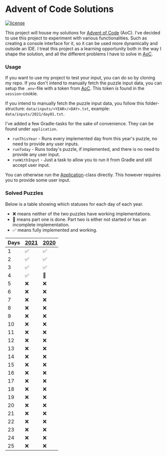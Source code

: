 # Advent of Code Solutions
[![license][license-badge]][mit]

This project will house my solutions for [Advent of Code][aoc-url] (AoC). I've decided to use this project to experiment with various functionalities. Such as creating a console interface for it, so it can be used more dynamically and outside an IDE. I treat this project as a learning opportunity both in the way I shape the solution, and all the different problems I have to solve in [AoC][aoc-url].

### Usage
If you want to use my project to test your input, you can do so by cloning my repo. If you don't intend to manually fetch the puzzle input data, you can setup the `.env`-file with a token from [AoC][aoc-url]. This token is found in the `session`-cookie.

If you intend to manually fetch the puzzle input data, you follow this folder-structure: `data/inputs/<YEAR>/<DAY>.txt`, example: `data/inputs/2021/day01.txt`.

I've added a few Gradle-tasks for the sake of convenience. They can be found under `application`.
- `runThisYear` - Runs every implemented day from this year's puzzle, no need to provide any user inputs.
- `runToday` - Runs today's puzzle, if implemented, and there is no need to provide any user input.
- `runWithInput` - Just a task to allow you to run it from Gradle and still accept user input.

You can otherwise run the [Application](/src/main/kotlin/io/nozemi/aoc/Application.kt)-class directly. This however requires you to provide some user input.

### Solved Puzzles
Below is a table showing which statuses for each day of each year.
- ❌ means neither of the two puzzles have working implementations.
- 🚧 means part one is done. Part two is either not started or has an incomplete implementation.
- ✅ means fully implemented and working.

| Days    | [2021][2021]    | [2020][2020]  |
|---------|-----------------|---------------|
| 1	      |	✅		        | ✅		    |
| 2	      |	✅	            | ✅		    |
| 3	      |	✅	            | ✅		    |
| 4	      |	✅				| 🚧		    |
| 5	      |	❌				| ❌			|
| 6	      |	❌				| ❌			|
| 7	      |	❌				| ❌			|
| 8	      |	❌				| ❌			|
| 9	      |	❌				| ❌			|
| 10      |	❌				| ❌			|
| 11      |	❌				| ❌			|
| 12      |	❌				| ❌			|
| 13      |	❌				| ❌			|
| 14      |	❌				| ❌			|
| 15      |	❌				| ❌			|
| 16      |	❌				| ❌			|
| 17      |	❌				| ❌			|
| 18      |	❌				| ❌			|
| 19      |	❌				| ❌			|
| 20      |	❌				| ❌			|
| 21      |	❌				| ❌			|
| 22      |	❌				| ❌			|
| 23      |	❌				| ❌			|
| 24      |	❌				| ❌			|
| 25      |	❌				| ❌			|

[aoc-url]:https://adventofcode.com/
[mit]: https://opensource.org/licenses/MIT
[license]: /LICENSE.md
[license-badge]: https://img.shields.io/badge/license-MIT-informational
[2020]: https://adventofcode.com/2020
[2021]: https://adventofcode.com/2021